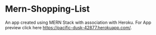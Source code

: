 # Mern-Shopping-List
An app created using MERN Stack with association with Heroku.
For App preview click here https://pacific-dusk-42877.herokuapp.com/.
